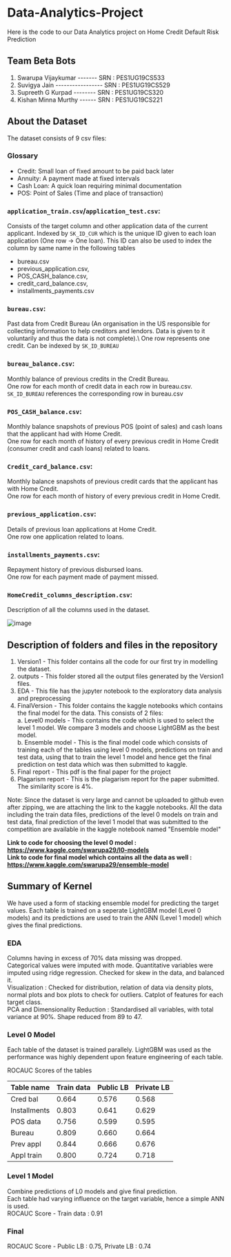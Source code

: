 # Data-Analytics-Project
Here is the code to our Data Analytics project on Home Credit Default Risk Prediction

## Team Beta Bots
1) Swarupa Vijaykumar   -------    SRN : PES1UG19CS533
2) Suvigya Jain       -----------------     SRN : PES1UG19CS529
3) Supreeth G Kurpad     --------  SRN : PES1UG19CS320
4) Kishan Minna Murthy   ------  SRN : PES1UG19CS221

## About the Dataset
The dataset consists of 9 csv files:  

### Glossary
* Credit: Small loan of fixed amount to be paid back later
* Annuity: A payment made at fixed intervals
* Cash Loan: A quick loan requiring minimal documentation
* POS: Point of Sales (Time and place of transaction)

### `application_train.csv`/`application_test.csv`: 
Consists of the target column and other application data of the current applicant. Indexed by `SK_ID_CUR`
which is the unique ID given to each loan application (One row -> One loan).
This ID can also be used to index the column by same name in the following tables
- bureau.csv
- previous_application.csv,
- POS_CASH_balance.csv, 
- credit_card_balance.csv, 
- installments_payments.csv
  
### `bureau.csv`:
Past data from Credit Bureau (An organisation in the US responsible for collecting information to help creditors and lendors. Data is given to it voluntarily and thus the data is not complete).\ One row represents one credit. Can be indexed by `SK_ID_BUREAU`

### `bureau_balance.csv`:
Monthly balance of previous credits in the Credit Bureau.\
One row for each month of credit data in each row in bureau.csv. `SK_ID_BUREAU` references the corresponding row in bureau.csv

### `POS_CASH_balance.csv`:
Monthly balance snapshots of previous POS (point of sales) and cash loans that the applicant had with Home Credit.\
One row for each month of history of every previous credit in Home Credit (consumer credit and cash loans) related to loans.

### `Credit_card_balance.csv`:
Monthly balance snapshots of previous credit cards that the applicant has with Home Credit.\
One row for each month of history of every previous credit in Home Credit.

### `previous_application.csv`:
Details of previous loan applications at Home Credit.\
One row one application related to loans.

### `installments_payments.csv`:
Repayment history of previous disbursed loans.\
One row for each payment made of payment missed.

### `HomeCredit_columns_description.csv`:
Description of all the columns used in the dataset.

![image](https://user-images.githubusercontent.com/54891659/142798878-33484585-0f6f-4939-a564-464c05c5bb51.png)


## Description of folders and files in the repository
 1. Version1 - This folder contains all the code for our first try in modelling the dataset.
 2. outputs - This folder stored all the output files generated by the Version1 files.
 3. EDA - This file has the jupyter notebook to the exploratory data analysis and preprocessing
 4. FinalVersion - This folder contains the kaggle notebooks which contains the final model for the data. This consists of 2 files:\
  a. Level0 models - This contains the code which is used to select the level 1 model. We compare 3 models and choose LightGBM as the best model.\
  b. Ensemble model - This is the final model code which consists of training each of the tables using level 0 models, predictions on train and test data, using that to train the level 1 model and hence get the final prediction on test data which was then submitted to kaggle.
 5. Final report - This pdf is the final paper for the project
 6. Plagarism report - This is the plagarism report for the paper submitted. The similarity score is 4%.

  Note: Since the dataset is very large and cannot be uploaded to github even after zipping, we are attaching the link to the kaggle notebooks. All the data including the train data files, predictions of the level 0 models on train and test data, final prediction of the level 1 model that was submitted to the competition are available in the kaggle notebook named "Ensemble model"  

**Link to code for choosing the level 0 model : https://www.kaggle.com/swarupa29/l0-models** \
**Link to code for final model which contains all the data as well :  https://www.kaggle.com/swarupa29/ensemble-model**


## Summary of Kernel
We have used a form of stacking ensemble model for predicting the target values. Each table is trained on a seperate LightGBM model (Level 0 models) and its predictions are used to train the ANN (Level 1 model) which gives the final predictions.

### EDA
Columns having in excess of 70% data missing was dropped. \
Categorical values were imputed with mode. Quantitative variables were imputed using ridge regression. Checked for skew in the data, and balanced it. \
Visualization : Checked for distribution, relation of data via density plots, normal plots and box plots to check for outliers. Catplot of features for each target class.\
PCA and Dimensionality Reduction : Standardised all variables, with total variance at 90%. Shape reduced from 89 to 47.

### Level 0 Model
Each table of the dataset is trained parallely. LightGBM was used as the performance was highly dependent upon feature engineering of each table.

ROCAUC Scores of the tables

  | Table name   | Train data | Public LB | Private LB |
  | ------------ | ---------- | --------- | ---------- |
  | Cred bal     | 0.664      | 0.576     | 0.568      |   
  | Installments | 0.803      | 0.641     | 0.629      |  
  | POS data     | 0.756      | 0.599     | 0.595      |   
  | Bureau       | 0.809      | 0.660     | 0.664      |   
  | Prev appl    | 0.844      | 0.666     | 0.676      |    
  | Appl train   | 0.800      | 0.724     | 0.718      |    


### Level 1 Model
Combine predictions of L0 models and give final prediction.\
Each table had varying influence on the target variable, hence a simple ANN is used.\
ROCAUC Score - Train data : 0.91

### Final
ROCAUC Score - Public LB : 0.75, Private LB : 0.74
